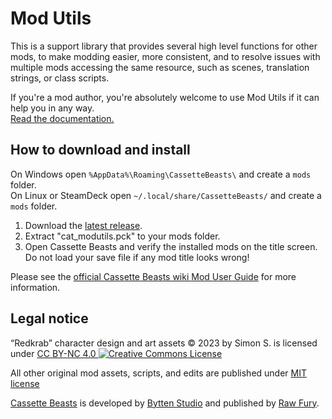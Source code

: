 # Mod Utils

This is a support library that provides several high level functions for other mods, to make modding easier, more consistent, and to resolve issues with multiple mods accessing the same resource, such as scenes, translation strings, or class scripts.

If you're a mod author, you're absolutely welcome to use Mod Utils if it can help you in any way.<br>[Read the documentation.](/../../wiki)

## How to download and install

On Windows open `%AppData%\Roaming\CassetteBeasts\` and create a `mods` folder.<br>
On Linux or SteamDeck open `~/.local/share/CassetteBeasts/` and create a `mods` folder.

1. Download the [latest release](https://github.com/Yukitty/CassetteBeasts-cat-modutils/releases/latest).
2. Extract "cat_modutils.pck" to your mods folder.
3. Open Cassette Beasts and verify the installed mods on the title screen.<br>Do not load your save file if any mod title looks wrong!

Please see the [official Cassette Beasts wiki Mod User Guide](https://wiki.cassettebeasts.com/wiki/Modding/Mod_User_Guide) for more information.

## Legal notice

“Redkrab” character design and art assets © 2023 by Simon S. is licensed under [CC BY-NC 4.0 ![Creative Commons License](https://i.creativecommons.org/l/by-nc/4.0/88x31.png)](http://creativecommons.org/licenses/by-nc/4.0/)

All other original mod assets, scripts, and edits are published under [MIT license](LICENSE.txt)

[Cassette Beasts](https://www.cassettebeasts.com/) is developed by [Bytten Studio](https://bytten-studio.com/) and published by [Raw Fury](https://rawfury.com/).

